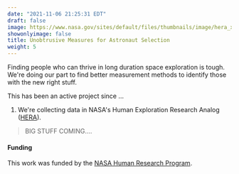 ```yaml
---
date: "2021-11-06 21:25:31 EDT"
draft: false
image: https://www.nasa.gov/sites/default/files/thumbnails/image/hera_xxi_egress_mar_2020.jpg
showonlyimage: false
title: Unobtrusive Measures for Astronaut Selection
weight: 5
---
```


Finding people who can thrive in long duration space exploration is tough. We're doing our part to find better measurement methods to identify those with the new right stuff.
<!--more-->

This has been an active project since ... 
1. We're collecting data in NASA's Human Exploration Research Analog ([HERA](https://www.nasa.gov/analogs/hera)).

> BIG STUFF COMING....

#### Funding
This work was funded by the [NASA Human Research Program](https://www.nasa.gov/hrp). 
